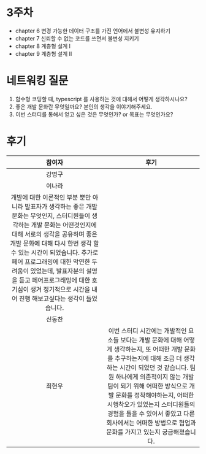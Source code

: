 # 3주차

- chapter 6 변경 가능한 데이터 구조를 가진 언어에서 불변성 유지하기
- chapter 7 신뢰할 수 없는 코드를 쓰면서 불변성 지키기
- chapter 8 계층형 설계 I
- chapter 9 계층형 설계 II

# 네트워킹 질문

1. 함수형 코딩할 때, typescript 를 사용하는 것에 대해서 어떻게 생각하시나요?
2. 좋은 개발 문화란 무엇일까요? 본인의 생각을 이야기해주세요.
3. 이번 스터디를 통해서 얻고 싶은 것은 무엇인가? or 목표는 무엇인가요?

# 후기

|                                                                                                                                                                                                     참여자                                                                                                                                                                                                     |                                                                                                                                                                                                       후기                                                                                                                                                                                                        |
| :------------------------------------------------------------------------------------------------------------------------------------------------------------------------------------------------------------------------------------------------------------------------------------------------------------------------------------------------------------------------------------------------------------: | :---------------------------------------------------------------------------------------------------------------------------------------------------------------------------------------------------------------------------------------------------------------------------------------------------------------------------------------------------------------------------------------------------------------: |
|                                                                                                                                                                                                     강명구                                                                                                                                                                                                     |                                                                                                                                                                                           <!-- 후기를 작성해주세요 -->                                                                                                                                                                                            |
|                                                                                                                                                                                                     이나라                                                                                                                                                                                                     |
| 개발에 대한 이론적인 부분 뿐만 아니라 발표자가 생각하는 좋은 개발문화는 무엇인지, 스터디원들이 생각하는 개발 문화는 어떤것인지에 대해 서로의 생각을 공유하며 좋은 개발 문화에 대해 다시 한번 생각 할 수 있는 시간이 되었습니다. 추가로 페어 프로그래밍에 대한 막연한 두려움이 있었는데, 발표자분의 설명을 듣고 페어프로그래밍에 대한 호기심이 생겨 정기적으로 시간을 내어 진행 해보고싶다는 생각이 들었습니다. |
|                                                                                                                                                                                                     신동찬                                                                                                                                                                                                     |                                                                                                                                                                                           <!-- 후기를 작성해주세요 -->                                                                                                                                                                                            |
|                                                                                                                                                                                                     최현우                                                                                                                                                                                                     | 이번 스터디 시간에는 개발적인 요소들 보다는 개발 문화에 대해 어떻게 생각하는지, 또 어떠한 개발 문화를 추구하는지에 대해 조금 더 생각하는 시간이 되었던 것 같습니다. 팀원 하나에게 의존적이지 않는 개발팀이 되기 위해 어떠한 방식으로 개발 문화를 정착해야하는지, 어떠한 시행착오가 있었는지 스터디원들의 경험을 들을 수 있어서 좋았고 다른 회사에서는 어떠한 방법으로 협업과 문화를 가지고 있는지 궁금해졌습니다. |
